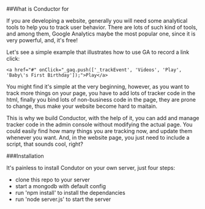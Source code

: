 ##What is Conductor for

If you are developing a website, generally you will need some analytical tools to help you to track user behavior. There are lots of such kind of tools, and among them, Google Analytics maybe the most popular one, since it is very powerful, and, it's free!

Let's see a simple example that illustrates how to use GA to record a link click:
	
	<a href="#" onClick="_gaq.push(['_trackEvent', 'Videos', 'Play', 'Baby\'s First Birthday']);">Play</a>


You might find it's simple at the very beginning, however, as you want to track more things on your page, you have to add lots of tracker code in the html, finally you bind lots of non-business code in the page, they are prone to change, thus make your website become hard to maitain.

This is why we build Conductor, with the help of it, you can add and manage tracker code in the admin console without modifying the actual page. You could easily find how many things you are tracking now, and update them whenever you want. And, in the website page, you just need to include a script, that sounds cool, right?

###Installation

It's painless to install Condutor on your own server, just four steps:

* clone this repo to your server
* start a mongodb with default config
* run 'npm install' to install the dependancies
* run 'node server.js' to start the server

